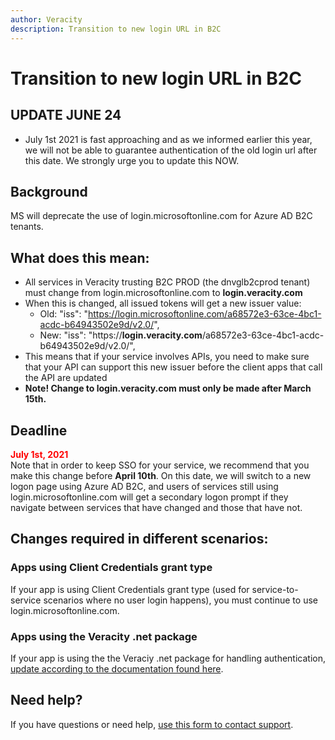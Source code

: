 ```yaml
---
author: Veracity
description: Transition to new login URL in B2C
---
```


# Transition to new login URL in B2C
## UPDATE JUNE 24
* July 1st 2021 is fast approaching and as we informed earlier this year, we will not be able to guarantee authentication of the old login url after this date. We strongly urge you to update this NOW.
## Background
MS will deprecate the use of login.microsoftonline.com for Azure AD B2C tenants.

## What does this mean: 
* All services in Veracity trusting B2C PROD (the dnvglb2cprod tenant) must change from login.microsoftonline.com to **login.veracity.com**
* When this is changed, all issued tokens will get a new issuer value: 
  * Old: "iss": "https://login.microsoftonline.com/a68572e3-63ce-4bc1-acdc-b64943502e9d/v2.0/", 
  * New: "iss": "https://**login.veracity.com**/a68572e3-63ce-4bc1-acdc-b64943502e9d/v2.0/",
* This means that if your service involves APIs, you need to make sure that your API can support this new issuer before the client apps that call the API are updated
* **Note! Change to login.veracity.com must only be made after March 15th.**

## Deadline
<span style="color:red;font-weight:bolder;">**July 1st, 2021**</span><br/>
Note that in order to keep SSO for your service, we recommend that you make this change before **April 10th**. On this date, we will switch to a new logon page using Azure AD B2C, and users of services still using login.microsoftonline.com will get a secondary logon prompt if they navigate between services that have changed and those that have not. 

## Changes required in different scenarios:
### Apps using Client Credentials grant type
If your app is using Client Credentials grant type (used for service-to-service scenarios where no user login happens), you must continue to use login.microsoftonline.com.

### Apps using the Veracity .net package
If your app is using the the Veraciy .net package for handling authentication, [update according to the documentation found here](https://github.com/veracity/Veracity-Identity-and-Services-Api).

## Need help?
If you have questions or need help, [use this form to contact support](https://services.veracity.com/form/SupportAnonymous).
